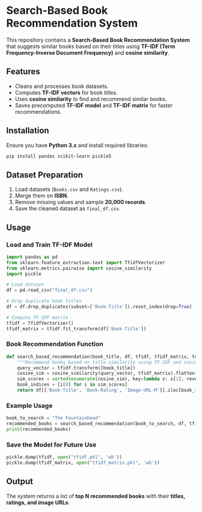 # Search-Based Book Recommendation System

This repository contains a **Search-Based Book Recommendation System** that suggests similar books based on their titles using **TF-IDF (Term Frequency-Inverse Document Frequency)** and **cosine similarity**.

## Features
- Cleans and processes book datasets.
- Computes **TF-IDF vectors** for book titles.
- Uses **cosine similarity** to find and recommend similar books.
- Saves precomputed **TF-IDF model** and **TF-IDF matrix** for faster recommendations.

## Installation
Ensure you have **Python 3.x** and install required libraries:
```bash
pip install pandas scikit-learn pickle5
```

## Dataset Preparation
1. Load datasets (`Books.csv` and `Ratings.csv`).
2. Merge them on **ISBN**.
3. Remove missing values and sample **20,000 records**.
4. Save the cleaned dataset as `final_df.csv`.

## Usage
### Load and Train TF-IDF Model
```python
import pandas as pd
from sklearn.feature_extraction.text import TfidfVectorizer
from sklearn.metrics.pairwise import cosine_similarity
import pickle

# Load dataset
df = pd.read_csv("final_df.csv")

# Drop duplicate book titles
df = df.drop_duplicates(subset=['Book-Title']).reset_index(drop=True)

# Compute TF-IDF matrix
tfidf = TfidfVectorizer()
tfidf_matrix = tfidf.fit_transform(df['Book-Title'])
```

### Book Recommendation Function
```python
def search_based_recommendation(book_title, df, tfidf, tfidf_matrix, top_n=10):
    """Recommend books based on title similarity using TF-IDF and cosine similarity."""
    query_vector = tfidf.transform([book_title])
    cosine_sim = cosine_similarity(query_vector, tfidf_matrix).flatten()
    sim_scores = sorted(enumerate(cosine_sim), key=lambda x: x[1], reverse=True)[1:top_n + 1]
    book_indices = [i[0] for i in sim_scores]
    return df[['Book-Title', 'Book-Rating', 'Image-URL-M']].iloc[book_indices].reset_index(drop=True)
```

### Example Usage
```python
book_to_search = "The Fountainhead"
recommended_books = search_based_recommendation(book_to_search, df, tfidf, tfidf_matrix)
print(recommended_books)
```

### Save the Model for Future Use
```python
pickle.dump(tfidf, open("tfidf.pkl", 'wb'))
pickle.dump(tfidf_matrix, open("tfidf_matrix.pkl", 'wb'))
```

## Output
The system returns a list of **top N recommended books** with their **titles, ratings, and image URLs**.
